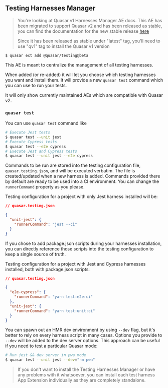 ## Testing Harnesses Manager

> You're looking at Quasar v1 Harnesses Manager AE docs. This AE has been migrated to support Quasar v2 and has been released as stable, you can find the documentation for the new stable release [here](https://github.com/quasarframework/quasar-testing/tree/next/packages/testing)
>
> Since it has been released as stable under "latest" tag, you'll need to use "qv1" tag to install the Quasar v1 version

```shell
$ quasar ext add @quasar/testing@beta
```

This AE is meant to centralize the management of all testing harnesses.

When added (or re-added) it will let you choose which testing harnesses you want and install them.
It will provide a new `quasar test` command which you can use to run your tests.

It will only show currently maintained AEs which are compatible with Quasar v2.

### `quasar test`

You can use `quasar test` command like

```sh
# Execute Jest tests
$ quasar test --unit jest
# Execute Cypress tests
$ quasar test --e2e cypress
# Execute Jest and Cypress tests
$ quasar test --unit jest --e2e cypress
```

Commands to be run are stored into the testing configuration file, `quasar.testing.json`, and will be executed verbatim.
The file is created/updated when a new harness is added.
Commands provided there by default are ready to be used into a CI environment.
You can change the `runnerCommand` property as you please.

Testing configuration for a project with only Jest harness installed will be:

```json
// quasar.testing.json

{
  "unit-jest": {
    "runnerCommand": "jest --ci"
  }
}
```

If you chose to add package.json scripts during your harnesses installation, you can directly reference those scripts into the testing configuration to keep a single source of truth.

Testing configuration for a project with Jest and Cypress harnesses installed, both with package.json scripts:

```json
// quasar.testing.json

{
  "e2e-cypress": {
    "runnerCommand": "yarn test:e2e:ci"
  },
  "unit-jest": {
    "runnerCommand": "yarn test:unit:ci"
  }
}
```

You can spawn out an HMR dev environment by using `--dev` flag, but it's better to rely on every harness script in many cases. Options you provide to `--dev` will be added to the dev server options. This approach can be useful if you need to test a particular Quasar mode:

```sh
# Run jest && dev server in pwa mode
$ quasar test --unit jest --dev="-m pwa"
```

> If you don't want to install the Testing Harnesses Manager or have any problems with it whatsoever, you can install each test harness App Extension individually as they are completely standalone.
